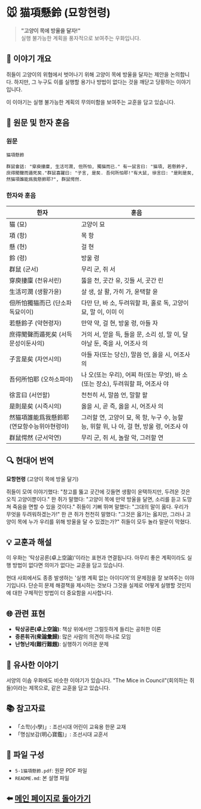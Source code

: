 # 🐭 猫項懸鈴 (묘항현령)
> **"고양이 목에 방울을 달자!"**  
> 실행 불가능한 계획을 풍자적으로 보여주는 우화입니다.

## 📖 이야기 개요
쥐들이 고양이의 위협에서 벗어나기 위해 고양이 목에 방울을 달자는 제안을 논의합니다. 하지만, 그 누구도 이를 실행할 용기나 방법이 없다는 것을 깨닫고 당황하는 이야기입니다.  

이 이야기는 실행 불가능한 계획의 무의미함을 보여주는 교훈을 담고 있습니다.

## 📝 원문 및 한자 훈음

### 원문
```
猫項懸鈴

群鼠會話: "穿庾捿廩, 生活可潤, 但所怕, 獨猫而已." 有一鼠言曰: "猫項, 若懸鈴子, 庶得聞聲而遁死矣."群鼠喜躍曰: "子言, 是矣. 吾何所怕耶!"有大鼠, 徐言曰: "是則是矣, 然猫項誰能爲我懸鈴耶?", 群鼠愕然.
```

### 한자와 훈음
| 한자                          | 훈음                                   |
|-------------------------------|----------------------------------------|
| 猫 (묘)                       | 고양이 묘                              |
| 項 (항)                       | 목 항                                  |
| 懸 (현)                       | 걸 현                                  |
| 鈴 (령)                       | 방울 령                                |
| 群鼠 (군서)                   | 무리 군, 쥐 서                         |
| 穿庾捿廩 (천유서린)           | 뚫을 천, 곳간 유, 깃들 서, 곳간 린     |
| 生活可潤 (생활가윤)           | 살 생, 살 활, 가히 가, 윤택할 윤        |
| 但所怕獨猫而已 (단소파독묘이이)| 다만 단, 바 소, 두려워할 파, 홀로 독, 고양이 묘, 말 이, 이미 이 |
| 若懸鈴子 (약현령자)           | 만약 약, 걸 현, 방울 령, 아들 자        |
| 庶得聞聲而遁死矣 (서득문성이둔사의)| 거의 서, 얻을 득, 들을 문, 소리 성, 말 이, 달아날 둔, 죽을 사, 어조사 의 |
| 子言是矣 (자언시의)           | 아들 자(또는 당신), 말씀 언, 옳을 시, 어조사 의 |
| 吾何所怕耶 (오하소파야)       | 나 오(또는 우리), 어찌 하(또는 무엇), 바 소(또는 장소), 두려워할 파, 어조사 야 |
| 徐言曰 (서언왈)               | 천천히 서, 말씀 언, 말할 왈             |
| 是則是矣 (시즉시의)           | 옳을 시, 곧 즉, 옳을 시, 어조사 의      |
| 然猫項誰能爲我懸鈴耶 (연묘항수능위아현령야) | 그러할 연, 고양이 묘, 목 항, 누구 수, 능할 능, 위할 위, 나 아, 걸 현, 방울 령, 어조사 야 |
| 群鼠愕然 (군서악연)           | 무리 군, 쥐 서, 놀랄 악, 그러할 연      |


## 🔍 현대어 번역

**묘항현령** (고양이 목에 방울 달기)

쥐들이 모여 이야기했다: "창고를 뚫고 곳간에 깃들면 생활이 윤택하지만, 두려운 것은 오직 고양이뿐이다." 한 쥐가 말했다: "고양이 목에 만약 방울을 달면, 소리를 듣고 도망쳐 죽음을 면할 수 있을 것이다." 쥐들이 기뻐 뛰며 말했다: "그대의 말이 옳다. 우리가 무엇을 두려워하겠는가!" 한 큰 쥐가 천천히 말했다: "그것은 옳기는 옳지만, 그러나 고양이 목에 누가 우리를 위해 방울을 달 수 있겠는가?" 쥐들이 모두 놀라 말문이 막혔다.

## 💡 교훈과 해설

이 우화는 '탁상공론(卓上空論)'이라는 표현과 연결됩니다. 아무리 좋은 계획이라도 실행 방법이 없다면 의미가 없다는 교훈을 담고 있습니다.

현대 사회에서도 종종 발생하는 '실행 계획 없는 아이디어'의 문제점을 잘 보여주는 이야기입니다. 단순히 문제 해결책을 제시하는 것보다 그것을 실제로 어떻게 실행할 것인지에 대한 구체적인 방법이 더 중요함을 시사합니다.

## 🌐 관련 표현

- **탁상공론(卓上空論)**: 책상 위에서만 그럴듯하게 들리는 공허한 이론
- **중론휘귀(衆論彙歸)**: 많은 사람의 의견이 하나로 모임
- **난형난제(難行難題)**: 실행하기 어려운 문제

## 🔄 유사한 이야기

서양의 이솝 우화에도 비슷한 이야기가 있습니다. "The Mice in Council"(회의하는 쥐들)이라는 제목으로, 같은 교훈을 담고 있습니다.

## 📚 참고자료

- 「소학(小學)」: 조선시대 어린이 교육용 한문 교재
- 「명심보감(明心寶鑑)」: 조선시대 교훈서

## 📂 파일 구성
- `5-1猫項懸鈴.pdf`: 원문 PDF 파일
- `README.md`: 본 설명 파일

## ⬅️ [메인 페이지로 돌아가기](./main-readme/README.md)
